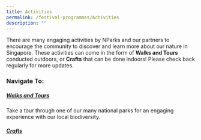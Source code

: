 ```yaml
---
title: Activities
permalink: /festival-programmes/Activities
description: ""
---
```

There are many engaging activities by NParks and our partners to encourage the community to discover and learn more about our nature in Singapore. These activities can come in the form of **Walks and Tours** conducted outdoors, or **Crafts** that can be done indoors! Please check back regularly for more updates. 

### Navigate To:

##### [Walks and Tours](https://nparks-biodiversity-staging.netlify.app/festival-programmes/activities/walks-and-tours)
Take a tour through one of our many national parks for an engaging experience with our local biodiversity.
##### [Crafts](https://nparks-biodiversity-staging.netlify.app/festival-programmes/activities/crafts)